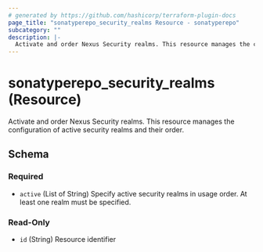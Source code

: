 ```yaml
---
# generated by https://github.com/hashicorp/terraform-plugin-docs
page_title: "sonatyperepo_security_realms Resource - sonatyperepo"
subcategory: ""
description: |-
  Activate and order Nexus Security realms. This resource manages the configuration of active security realms and their order.
---
```


# sonatyperepo_security_realms (Resource)

Activate and order Nexus Security realms. This resource manages the configuration of active security realms and their order.



<!-- schema generated by tfplugindocs -->
## Schema

### Required

- `active` (List of String) Specify active security realms in usage order. At least one realm must be specified.

### Read-Only

- `id` (String) Resource identifier
